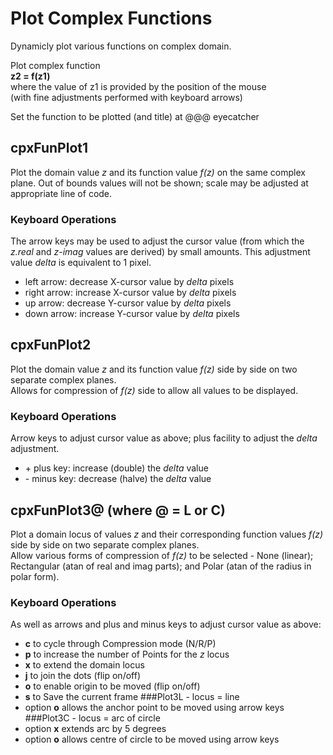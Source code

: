 # Plot Complex Functions
Dynamicly plot various functions on complex domain.

Plot complex function  
  **z2 = f(z1)**  
where the value of z1 is provided by the position of the mouse  
  (with fine adjustments performed with keyboard arrows)  
    
Set the function to be plotted (and title) at @@@ eyecatcher

## cpxFunPlot1
Plot the domain value *z* and its function value *f(z)* 
on the same complex plane. Out of bounds values will not be 
shown; scale may be adjusted at appropriate line of code.
### Keyboard Operations
The arrow keys may be used to adjust the cursor value (from which 
the *z.real* and *z-imag* values are derived) by small amounts.
This adjustment value *delta* is equivalent to 1 pixel.
- left arrow: decrease X-cursor value by *delta* pixels
- right arrow: increase X-cursor value by *delta* pixels
- up arrow: decrease Y-cursor value by *delta* pixels
- down arrow: increase Y-cursor value by *delta* pixels

## cpxFunPlot2
Plot the domain value *z* and its function value *f(z)* 
side by side on two separate complex planes.  
Allows for compression of *f(z)* side to allow all values to
be displayed. 
### Keyboard Operations
Arrow keys to adjust cursor value as above; plus facility to
adjust the *delta* adjustment.
- \+ plus key: increase (double) the *delta* value 
- \- minus key: decrease (halve) the *delta* value

## cpxFunPlot3@ (where @ = L or C)
Plot a domain locus of values *z* and their corresponding function 
values *f(z)* side by side on two separate complex planes.  
Allow various forms of compression of *f(z)* to be selected - 
None (linear); Rectangular (atan of real and imag parts); and Polar 
(atan of the radius in polar form). 
### Keyboard Operations
As well as arrows and plus and minus keys to adjust cursor value as above:
- **c** to cycle through Compression mode (N/R/P)
- **p** to increase the number of Points for the *z* locus
- **x** to extend the domain locus
- **j** to join the dots (flip on/off)
- **o** to enable origin to be moved (flip on/off)
- **s** to Save the current frame 
###Plot3L - locus = line
- option **o** allows the anchor point to be moved using arrow keys
###Plot3C - locus = arc of circle
- option **x** extends arc by 5 degrees
- option **o** allows centre of circle to be moved using arrow keys
